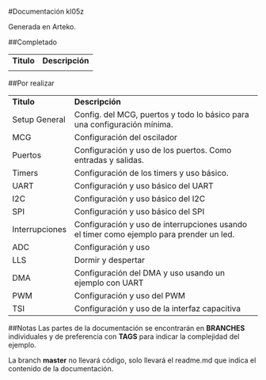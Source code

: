 #Documentación kl05z

Generada en Arteko.

##Completado

<table>
    <tr>
        <td><strong>Titulo</strong></td>
        <td><strong>Descripción</strong></td>
    </tr>
    <tr>
        <td><strong></strong></td>
        <td><strong></strong></td>
    </tr>
</table>

##Por realizar


<table>
    <tr>
        <td><strong>Titulo</strong></td>
        <td><strong>Descripción</strong></td>
    </tr>
    <tr>
        <td>Setup General</td>
        <td>Config. del MCG, puertos y todo lo básico </ br> para una configuración mínima.</td>
    </tr>
    <tr>
        <td>MCG</td>
        <td>Configuración del oscilador</td>
    </tr>
    <tr>
        <td>Puertos</td>
        <td>Configuración y uso de los puertos. Como entradas y salidas.</td>
    </tr>
    <tr>
        <td>Timers</td>
        <td>Configuración de los timers y uso básico.</td>
    </tr>
    <tr>
        <td>UART</td>
        <td>Configuración y uso básico del UART</td>
    </tr>
    <tr>
        <td>I2C</td>
        <td>Configuración y uso básico del I2C</td>
    </tr>
    <tr>
        <td>SPI</td>
        <td>Configuración y uso básico del SPI</td>
    </tr>
    <tr>
        <td>Interrupciones</td>
        <td>Configuración y uso de interrupciones usando </ br>el timer como ejemplo para prender un led.</td>
    </tr>
    <tr>
        <td>ADC</td>
        <td>Configuración y uso</td>
    </tr>
        <tr>
        <td>LLS</td>
        <td>Dormir y despertar</td>
    </tr>
        <tr>
        <td>DMA</td>
        <td>Configuración del DMA y uso usando un ejemplo con UART</td>
    </tr>
    <tr>
        <td>PWM</td>
        <td>Configuración y uso del PWM</td>
    </tr>
        <tr>
        <td>TSI</td>
        <td>Configuración y uso de la interfaz capacitiva</td>
    </tr>
</table>


##Notas
Las partes de la documentación se encontrarán en **BRANCHES** individuales y de preferencia con **TAGS** para indicar la complejidad del ejemplo.

La branch **master** no llevará código, solo llevará el readme.md que indica el contenido de la documentación.